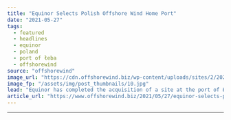 ```yaml
---
title: "Equinor Selects Polish Offshore Wind Home Port"
date: "2021-05-27"
tags: 
  - featured
  - headlines
  - equinor
  - poland
  - port of łeba
  - offshorewind
source: "offshorewind"
image_url: "https://cdn.offshorewind.biz/wp-content/uploads/sites/2/2021/05/27103504/Equinor-Selects-Polish-Offshore-Wind-Home-Port.jpg"
image_fp: "/assets/img/post_thumbnails/10.jpg"
lead: "Equinor has completed the acquisition of a site at the port of Łeba to"
article_url: "https://www.offshorewind.biz/2021/05/27/equinor-selects-polish-offshore-wind-home-port/"
---
```


---
